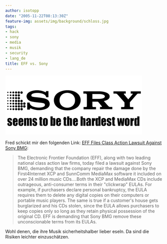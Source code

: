 ```yaml
---
author: isotopp
date: "2005-11-22T08:13:30Z"
feature-img: assets/img/background/schloss.jpg
tags:
- hack
- sony
- media
- musik
- security
- lang_de
title: EFF vs. Sony
---
```

![](/uploads/sonyelectronics.jpg)

Fred schickt mir den folgenden Link:
[EFF Files Class Action Lawsuit Against Sony BMG](http://www.eff.org/news/archives/2005_11.php):

> The Electronic Frontier Foundation (EFF), along with two leading national
> class action law firms, today filed a lawsuit against Sony BMG, demanding
> that the company repair the damage done by the First4Internet XCP and
> SunnComm MediaMax software it included on over 24 million music
> CDs....Both the XCP and MediaMax CDs include outrageous, anti-consumer
> terms in their "clickwrap" EULAs. For example, if purchasers declare
> personal bankruptcy, the EULA requires them to delete any digital copies
> on their computers or portable music players. The same is true if a
> customer's house gets burglarized and his CDs stolen, since the EULA
> allows purchasers to keep copies only so long as they retain physical
> possession of the original CD. EFF is demanding that Sony BMG remove these
> unconscionable terms from its EULAs.

Wohl denen, die ihre Musik sicherheitshalber lieber eseln. Da sind die
Risiken leichter einzuschätzen.
